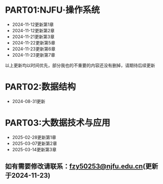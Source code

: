 # PART01:NJFU·操作系统

* 2024-11-12更新第1章
* 2024-11-12更新第2章
* 2024-11-21更新第3章
* 2024-11-22更新第5章
* 2024-11-23更新第6章
* 2024-11-23更新第7章

以上更新均以时间优先，部分我也的不重要的内容还没有删掉，请期待后续更新

# PART02:数据结构

* 2024-08-31更新

# PART03:大数据技术与应用

* 2025-02-28更新第1章
* 2025-03-07更新第2章
* 2025-03-14更新第3章

## 如有需要修改请联系：fzy50253@njfu.edu.cn(更新于2024-11-23)
